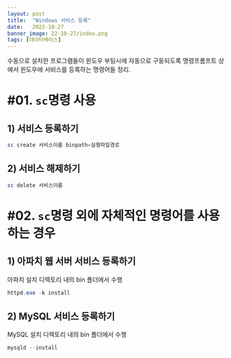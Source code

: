 ```yaml
---
layout: post
title:  "Windows 서비스 등록"
date:   2022-10-27
banner_image: 22-10-27/index.png
tags: [데이터베이스]
---
```


수동으로 설치한 프로그램들이 윈도우 부팅시에 자동으로 구동되도록 명령프롬프트 상에서 윈도우에 서비스를 등록하는 명령어들 정리.

<!--more-->

# #01. `sc`명령 사용

## 1) 서비스 등록하기

```powershell
sc create 서비스이름 binpath=실행파일경로
```

## 2) 서비스 해제하기

```powershell
sc delete 서비스이름
```

# #02. `sc`명령 외에 자체적인 명령어를 사용하는 경우

## 1) 아파치 웹 서버 서비스 등록하기

아파치 설치 디렉토리 내의 bin 폴더에서 수행

```powershell
httpd.exe -k install
```

## 2) MySQL 서비스 등록하기

MySQL 설치 디렉토리 내의 bin 폴더에서 수행

```powershell
mysqld --install
```